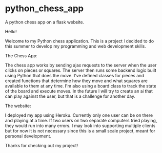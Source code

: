 # python_chess_app
A python chess app on a flask website.

Hello!

Welcome to my Python chess application. This is a project I decided to do this summer to develop my programming and web development skills.

The Chess App:

The chess app works by sending ajax requests to the server when the user clicks on pieces or squares. The server then runs some backend logic built using Python that
does the move. I've defined classes for pieces and created functions that determine how they move and what squares are available to them at any time. I'm also using a board
class to track the state of the board and execute moves. In the future I will try to create an ai that can play against the user, but that is a challenge for another day.

The website:

I deployed my app using Heroku. Currently only one user can be on there and playing at a time. If two users on two separate computers tried playing, they would run into many
errors. I may look into supporting multiple clients but for now it is not necessary since this is a small scale project, meant for personal development.

Thanks for checking out my project!
